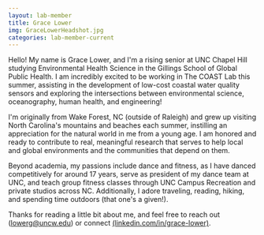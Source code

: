 ```yaml
---
layout: lab-member
title: Grace Lower
img: GraceLowerHeadshot.jpg
categories: lab-member-current
---
```


Hello! My name is Grace Lower, and I'm a rising senior at UNC Chapel Hill studying Environmental Health Science in the Gillings School of Global Public Health. I am incredibly excited to be working in The COAST Lab this summer, assisting in the development of low-cost coastal water quality sensors and exploring the intersections between environmental science, oceanography, human health, and engineering!

I'm originally from Wake Forest, NC (outside of Raleigh) and grew up visiting North Carolina's mountains and beaches each summer, instilling an appreciation for the natural world in me from a young age. I am honored and ready to contribute to real, meaningful research that serves to help local and global environments and the communities that depend on them.

Beyond academia, my passions include dance and fitness, as I have danced competitively for around 17 years, serve as president of my dance team at UNC, and teach group fitness classes through UNC Campus Recreation and private studios across NC. Additionally, I adore traveling, reading, hiking, and spending time outdoors (that one's a given!).

Thanks for reading a little bit about me, and feel free to reach out \(lowerg@uncw.edu\) or connect [\(linkedin.com/in/grace-lower\)](https://www.linkedin.com/in/grace-lower/).
